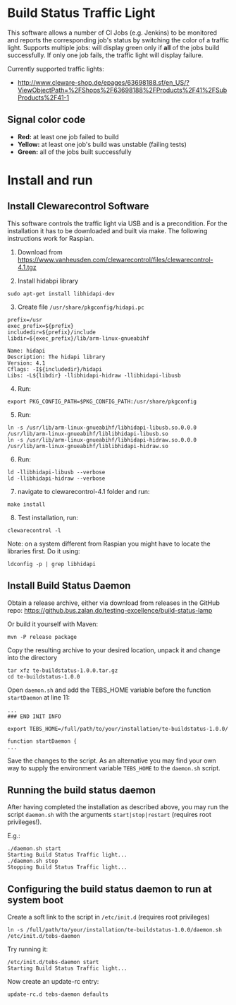 # Build Status Traffic Light

This software allows a number of CI Jobs (e.g. Jenkins) to be monitored and reports the corresponding job's status by
switching the color of a traffic light. Supports multiple jobs: will display green only if **all** of the jobs build 
successfully. If only one job fails, the traffic light will display failure.
 
 Currently supported traffic lights:
 
 - http://www.cleware-shop.de/epages/63698188.sf/en_US/?ViewObjectPath=%2FShops%2F63698188%2FProducts%2F41%2FSubProducts%2F41-1

## Signal color code

- **Red:** at least one job failed to build
- **Yellow:** at least one job's build was unstable (failing tests)
- **Green:** all of the jobs built successfully

# Install and run

## Install Clewarecontrol Software

This software controls the traffic light via USB and is a precondition. For the installation it has to be downloaded 
and built via make. The following instructions work for Raspian.

1. Download from
https://www.vanheusden.com/clewarecontrol/files/clewarecontrol-4.1.tgz

2. Install hidabpi library

```
sudo apt-get install libhidapi-dev
```

3. Create file ```/usr/share/pkgconfig/hidapi.pc```

```
prefix=/usr 
exec_prefix=${prefix} 
includedir=${prefix}/include 
libdir=${exec_prefix}/lib/arm-linux-gnueabihf

Name: hidapi 
Description: The hidapi library 
Version: 4.1
Cflags: -I${includedir}/hidapi
Libs: -L${libdir} -llibhidapi-hidraw -llibhidapi-libusb
```

4. Run:
```
export PKG_CONFIG_PATH=$PKG_CONFIG_PATH:/usr/share/pkgconfig
```

5. Run:
```
ln -s /usr/lib/arm-linux-gnueabihf/libhidapi-libusb.so.0.0.0 /usr/lib/arm-linux-gnueabihf/liblibhidapi-libusb.so
ln -s /usr/lib/arm-linux-gnueabihf/libhidapi-hidraw.so.0.0.0 /usr/lib/arm-linux-gnueabihf/liblibhidapi-hidraw.so
```

6. Run:
```
ld -llibhidapi-libusb --verbose
ld -llibhidapi-hidraw --verbose
```

7. navigate to clewarecontrol-4.1 folder and run:

```
make install
```

8. Test installation, run:

```
clewarecontrol -l
```

Note: on a system different from Raspian you might have to locate the libraries first. Do it using:

```
ldconfig -p | grep libhidapi
```

## Install Build Status Daemon

Obtain a release archive, either via download from releases in the GitHub repo:
https://github.bus.zalan.do/testing-excellence/build-status-lamp

Or build it yourself with Maven:

```
mvn -P release package
```

Copy the resulting archive to your desired location, unpack it and change into the directory

```
tar xfz te-buildstatus-1.0.0.tar.gz
cd te-buildstatus-1.0.0
```

Open ```daemon.sh``` and add the TEBS_HOME variable before the function ```startDaemon``` at line 11:

```
...
### END INIT INFO

export TEBS_HOME=/full/path/to/your/installation/te-buildstatus-1.0.0/

function startDaemon {
...
```

Save the changes to the script. As an alternative you may find your own way to supply the environment variable 
```TEBS_HOME``` to the ```daemon.sh``` script.

## Running the build status daemon

After having completed the installation as described above, you may run the script ```daemon.sh``` with the arguments
 ```start|stop|restart``` (requires root privileges!).
 
E.g.: 
```
./daemon.sh start
Starting Build Status Traffic light...
./daemon.sh stop
Stopping Build Status Traffic light...
```

## Configuring the build status daemon to run at system boot

Create a soft link to the script in ```/etc/init.d``` (requires root privileges) 

```
ln -s /full/path/to/your/installation/te-buildstatus-1.0.0/daemon.sh /etc/init.d/tebs-daemon
```

Try running it:

```
/etc/init.d/tebs-daemon start
Starting Build Status Traffic light...
```

Now create an update-rc entry:

```
update-rc.d tebs-daemon defaults
```
